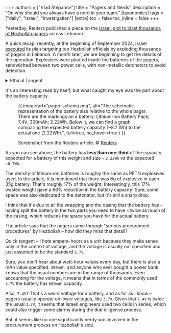 +++
authors = ["Vlad Stepanov"]
title = "Pagers and Nerds"
description = "On why should you always have a nerd in your team."
[taxonomies]
tags = ["daily", "israel", "investigation"]
[extra]
toc = false
toc_inline = false
+++

Yesterday, Reuters published a piece on the
[Israeli plot to blast thousands of Hezbollah pagers](https://www.reuters.com/graphics/ISRAEL-PALESTINIANS/HEZBOLLAH-PAGERS/mopawkkwjpa/)
across Lebanon.

A quick recap: recently, at the beginning of September 2024, Israel
[executed](https://en.wikipedia.org/wiki/2024_Lebanon_pager_explosions) its plan targeting
top Hezbollah officials by exploding thousands of pagers in Lebanon. A month later, we are
beginning to get the details of the operation. Explosives were planted inside the batteries of
the pagers, sandwiched between two power cells, with non-metallic detonators to avoid detection.

<details>
<summary>Ethical Tangent</summary>

I, myself, have conflicted thoughts on that operation. On one hand, it's a very precise and
well-executed plan, with a lot of thought put into how to target only the enemy combatants.
On the other hand, with even as precise an attack as this one, there
[are still significant civilian casualties](https://www.theguardian.com/world/2024/sep/20/we-are-isolated-tired-scared-pager-attack-leaves-lebanon-in-shock)
including at least two children (9 and 12 years old) and two health workers.

And this attack sets a very dangerous precedent for the future – we don't want to expect our
civilian devices to blow up in our hands on the whim of a foreign power.

But unfortunately, this is the world we live in now.

</details>

It's an interesting read by itself, but what caught my eye was the part about the battery capacity.

<figure>
{{ image(url="pager-schema.png", alt="The schematic representation of the battery size relative to the whole pager. There are the markings on a battery: Lithium-ion Battery Pack; 7.4V; 300mAh; 2.22Wh. Below it, we can find a graph comparing the expected battery capacity (~8.7 Wh) to the actual one (2.22Wh).", full=true, no_hover=true ) }}
<figcaption>

Screenshot from the Reuters article. © [Reuters](https://www.reuters.com/graphics/ISRAEL-PALESTINIANS/HEZBOLLAH-PAGERS/mopawkkwjpa/)

</figcaption>
</figure>

As you can see above, the battery has **less than one-third** of the capacity expected for a battery of
this weight and size – `2.22Wh` vs the expected `~8.7Wh`.

The density of lithium-ion batteries is roughly the same as PETN explosives used. In the article, it
is mentioned that there was 6g of explosive in each 35g battery. That's roughly 17% of the weight.
Interestingly, this 17% wasted weight gave a 66% reduction in the battery capacity! Sure, some
space was also dedicated to the detonator, but it's still a sharp drop.

I think that it's due to all the wrapping and the casing that the battery has – having split the
battery in the two parts you need to have ~twice as much of the casing, which reduces the space
you have for the actual battery.

The article says that the pagers came through "serious procurement procedures" by Hezbollah –
how did they miss that detail?

<aside>

Quick tangent – I _hate_ ampere-hours as a unit because they make sense only in the context
of voltage, and the voltage is usually not specified and just assumed to be the standard `3.7V`.

</aside>

Sure, you don't hear about watt-hour values every day, but there is also a mAh value specified:
`300mAh`, and anyone who ever bought a power bank knows that the usual numbers are in the range
of thousands. Even accounting for the voltage, it means that in terms of the commonly used `3.7V`
the battery has `600mAh` capacity.

Also, `7.4V`? That's a weird voltage for a battery, and as far as I know – pagers usually operate
on lower voltages, like `3.7V`. Given that `7.4V` is twice the usual `3.7V`, it seems that Israeli
engineers used two cells in series, which could also trigger some alarms during the due diligence
process.

But, it seems like no one significantly nerdy was involved in the procurement process on
Hezbollah's side.

